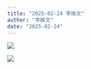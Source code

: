 ```yaml
---
title: "2025-02-24 李姝文"
author: "李姝文"
date: "2025-02-24"
---
```


![](https://box.zh.yuazhi.cn/410/note/2-3.jpg)

![](https://box.zh.yuazhi.cn/410/note/2-4.jpg)
